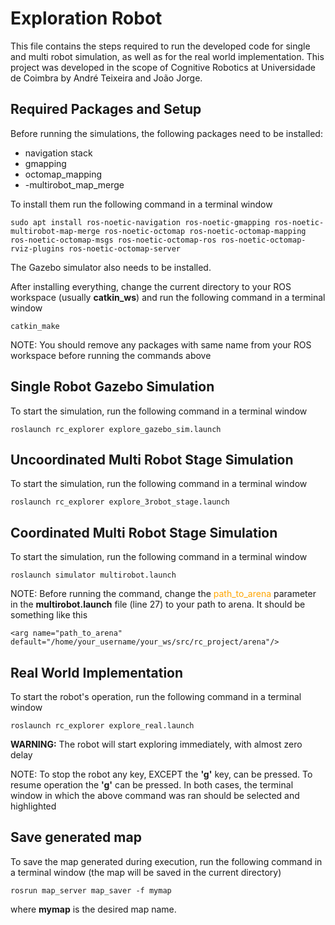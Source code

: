 # Exploration Robot
This file contains the steps required to run the developed code for single and multi robot simulation, as well as for the real world implementation. This project was developed in the scope of Cognitive Robotics at Universidade de Coimbra by André Teixeira and João Jorge.

## Required Packages and Setup
Before running the simulations, the following packages need to be installed:
- navigation stack
- gmapping
- octomap_mapping
- -multirobot_map_merge

To install them run the following command in a terminal window
```
sudo apt install ros-noetic-navigation ros-noetic-gmapping ros-noetic-multirobot-map-merge ros-noetic-octomap ros-noetic-octomap-mapping ros-noetic-octomap-msgs ros-noetic-octomap-ros ros-noetic-octomap-rviz-plugins ros-noetic-octomap-server
```
The Gazebo simulator also needs to be installed.

After installing everything, change the current directory to your ROS workspace (usually **catkin_ws**) and run the following command in a terminal window
```
catkin_make
```
NOTE: You should remove any packages with same name from your ROS workspace before running the commands above

## Single Robot Gazebo Simulation 

To start the simulation, run the following command in a terminal window

```
roslaunch rc_explorer explore_gazebo_sim.launch
``` 


## Uncoordinated Multi Robot Stage Simulation
To start the simulation, run the following command in a terminal window

```
roslaunch rc_explorer explore_3robot_stage.launch
```

## Coordinated Multi Robot Stage Simulation
To start the simulation, run the following command in a terminal window

```
roslaunch simulator multirobot.launch
```
NOTE: Before running the command, change the <span style="color:orange">path_to_arena</span> parameter in the **multirobot.launch** file (line 27) to your path to arena. It should be something like this

```
<arg name="path_to_arena" default="/home/your_username/your_ws/src/rc_project/arena"/>
```

## Real World Implementation

To start the robot's operation, run the following command in a terminal window

```
roslaunch rc_explorer explore_real.launch
```

**WARNING:** The robot will start exploring immediately, with almost zero delay

NOTE: To stop the robot any key, EXCEPT the **'g'** key, can be pressed. To resume operation the **'g'** can be pressed. In both cases, the terminal window in which the above command was ran should be selected and highlighted


## Save generated map
To save the map generated during execution, run the following command in a terminal window (the map will be saved in the current directory)
```
rosrun map_server map_saver -f mymap
```
where **mymap** is the desired map name.
